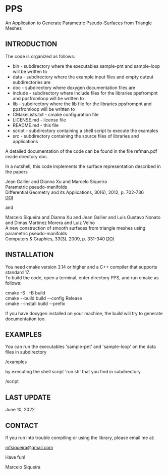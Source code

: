 # PPS
An Application to Generate Parametric Pseudo-Surfaces from Triangle Meshes

## INTRODUCTION

The code is organized as follows:

* bin            - subdirectory where the executables sample-pnt and sample-loop will be written to     
* data           - subdirectory where the example input files and empty output subdirectories are 
* doc            - subdirectory where doxygen documentation files are
* include        - subdirectory where include files for the libraries ppsfrompnt and ppsfromloop will be written to
* lib            - subdirectory where the lib file for the libraries ppsfrompnt and ppsfromloop will be written to
* CMakeLists.txt - cmake configuration file
* LICENSE.md     - license file
* README.md      - this file
* script         - subdirectory containing a shell script to execute the examples
* src            - subdirectory containing the source files of libraries and applications

A detailed documentation of the code can be found in the file refman.pdf inside directory doc.

In a nutshell, this code implements the surface representation described in the papers

Jean Gallier and Dianna Xu and Marcelo Siqueira  
Parametric pseudo-manifolds  
Differential Geometry and its Applications, 30(6), 2012, p. 702-736  
[DOI](https://doi.org/10.1016/j.difgeo.2012.09.002)

and

Marcelo Siqueira and Dianna Xu and Jean Gallier and Luis Gustavo Nonato and Dimas Martínez Morera and Luiz Velho  
A new construction of smooth surfaces from triangle meshes using parametric pseudo-manifolds  
Computers & Graphics, 33(3), 2009, p. 331-340
[DOI](https://doi.org/10.1016/j.cag.2009.03.017)  

## INSTALLATION

You need cmake version 3.14 or higher and a C++ compiler that supports standard 17.  
To build the code, open a terminal, enter directory PPS, and run cmake as follows:  

cmake -S . -B build  
cmake --build build --config Release  
cmake --install build --prefix <full to the PPS directory or where else you want to have the executables>

If you have doxygen installed on your machine, the build will try to generate documentation too.

## EXAMPLES

You can run the executables 'sample-pnt' and 'sample-loop' on the data files in subdirectory

  <path to directory PPS>/examples  

by executing the shell script 'run.sh' that you find in subdirectory  

  <path to directory PPS>/script  

##  LAST UPDATE

June 10, 2022

## CONTACT

If you run into trouble compiling or using the library, please email me at:

mfsiqueira@gmail.com

Have fun!

Marcelo Siqueira